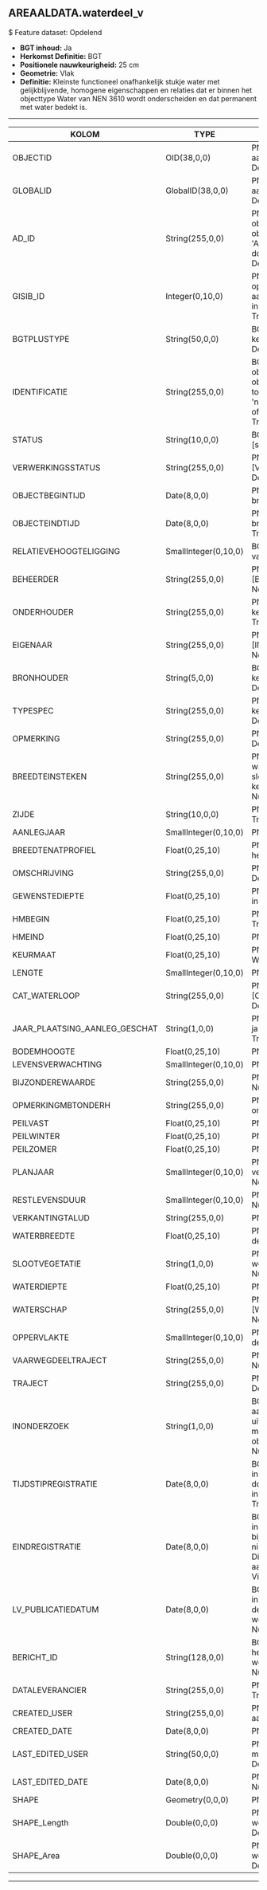 ## AREAALDATA.waterdeel_v

$ Feature dataset: Opdelend

* __BGT inhoud:__ Ja
* __Herkomst Definitie:__ BGT
* __Positionele nauwkeurigheid:__ 25 cm
* __Geometrie:__ Vlak
* __Definitie:__ Kleinste functioneel onafhankelijk stukje water met gelijkblijvende, homogene eigenschappen en relaties dat er binnen het objecttype Water van NEN 3610 wordt onderscheiden en dat permanent met water bedekt is. 

***

|KOLOM                             |TYPE          	          |DEFINITIE|
|------                            |----          	          |-----    |
|OBJECTID                          |OID(38,0,0)               |PNH; Intern ArcGIS Identificatienummer, aangemaakt door ArcGIS; Nullable: False; Default: None|
|GLOBALID                          |GlobalID(38,0,0)          |PNH; Global Unique Identifier,  aangemaakt door ArcGIS; Nullable: False; Default: None|
|AD_ID                             |String(255,0,0)           |PNH; Uniek identificatienummer voor het object dat onveranderlijk is zolang het object bestaat in Areaaldata: in format 'AD.[GUID]'. Dit moet worden ingevuld door de aannemer; Nullable: False; Default: None|
|GISIB_ID                          |Integer(0,10,0)           |PNH; Uniek Identificatienummer beheer openbare ruimte (GISIB), wordt aangemaakt in GISIB en mag niet worden ingevuld door de aannemer; Nullable: True; Default: None|
|BGTPLUSTYPE                       |String(50,0,0)            |BGT; Nadere type omschrijving in de BGT; keuzelijst [typeWTD]; Nullable: False; Default: None|
|IDENTIFICATIE                     |String(255,0,0)           |BGT; Uniek identificatienummer voor het object dat onveranderlijk is zolang het object bestaat: bevat indien van toepassing BGT/IMKL ID in format 'nl.imgeo/imkl.bronhouderscode.LokaalID' of anders: '00000'.LokaalID; Nullable: True; Default: None|
|STATUS                            |String(10,0,0)            |BGT; BGT status van het object; keuzelijst [status]; Nullable: False; Default: bestaand|
|VERWERKINGSSTATUS                 |String(255,0,0)           |PNH; Status van de gegevens; keuzelijst [VERWERKINGSSTATUS]; Nullable: False; Default: Nieuw|
|OBJECTBEGINTIJD                   |Date(8,0,0)               |PNH; Datum waarop het object bij de bronhouder is ontstaan; Nullable: True|
|OBJECTEINDTIJD                    |Date(8,0,0)               |PNH; Datum waarop het object bij de bronhouder niet meer geldig is; Nullable: True|
|RELATIEVEHOOGTELIGGING            |SmallInteger(0,10,0)      |BGT; Aanduiding voor de relatieve hoogte van het object; Nullable: False; Default: 0|
|BEHEERDER                         |String(255,0,0)           |PNH; Beheerder van het object; keuzelijst [BEHEERDER]; Nullable: True; Default: None|
|ONDERHOUDER                       |String(255,0,0)           |PNH; Onderhouder van het object; keuzelijst [ONDERHOUDER]; Nullable: True; Default: None|
|EIGENAAR                          |String(255,0,0)           |PNH; Eigenaar van het object; keuzelijst [INSTANTIE]; Nullable: True; Default: None|
|BRONHOUDER                        |String(5,0,0)             |BGT; De bronhoudercode van het object; keuzelijst [bronhouder]; Nullable: False; Default: None|
|TYPESPEC                          |String(255,0,0)           |PNH; Nadere typering van het object; keuzelijst [typeSpecWTD]; Nullable: True; Default: None|
|OPMERKING                         |String(255,0,0)           |PNH; Extra toelichting; Nullable: True; Default: None|
|BREEDTEINSTEKEN                   |String(255,0,0)           |PNH; Breedte tussen de twee kanten daar waar er een knik is tussen land en slootkant in meters (< 6 m of > 6 m); keuzelijst [BREEDTE_INSTEKEN]; Nullable: True; Default: None|
|ZIJDE                             |String(10,0,0)            |PNH; Zijde; keuzelijst [ZIJDE]; Nullable: True; Default: None|
|AANLEGJAAR                        |SmallInteger(0,10,0)      |PNH; Aanlegjaar; Nullable: True|
|BREEDTENATPROFIEL                 |Float(0,25,10)            |PNH; Breedte tussen de twee kanten van het water in centimeters; Nullable: True|
|OMSCHRIJVING                      |String(255,0,0)           |PNH; Extra toelichting; Nullable: True; Default: None|
|GEWENSTEDIEPTE                    |Float(0,25,10)            |PNH; Gewenste diepte van de waterloop in centimeters; Nullable: True|
|HMBEGIN                           |Float(0,25,10)            |PNH; Begin Hectometrering; Nullable: True|
|HMEIND                            |Float(0,25,10)            |PNH; Eind Hectometrering; Nullable: True|
|KEURMAAT                          |Float(0,25,10)            |PNH; Minimale breedte volgens het Waterschap in centimeters; Nullable: True|
|LENGTE                            |SmallInteger(0,10,0)      |PNH; Lengte; Nullable: True|
|CAT_WATERLOOP                     |String(255,0,0)           |PNH; Categorie waterloop; keuzelijst [CAT_WATERLOOP]; Nullable: True; Default: None|
|JAAR_PLAATSING_AANLEG_GESCHAT     |String(1,0,0)             |PNH; Jaar plaatsing of aanleg is geschat: ja of nee; keuzelijst [jaNee]; Nullable: True; Default: N|
|BODEMHOOGTE                       |Float(0,25,10)            |PNH; Hoogte t.o.v. NAP; Nullable: True|
|LEVENSVERWACHTING                 |SmallInteger(0,10,0)      |PNH; Levensverwachting; Nullable: True|
|BIJZONDEREWAARDE                  |String(255,0,0)           |PNH; Indicatie van bijzondere waarde; Nullable: True; Default: None|
|OPMERKINGMBTONDERH                |String(255,0,0)           |PNH; Opmerking met betrekking tot het onderhoud; Nullable: True; Default: None|
|PEILVAST                          |Float(0,25,10)            |PNH; Vaste peil; Nullable: True|
|PEILWINTER                        |Float(0,25,10)            |PNH; Winter peil; Nullable: True|
|PEILZOMER                         |Float(0,25,10)            |PNH; Zomer peil; Nullable: True|
|PLANJAAR                          |SmallInteger(0,10,0)      |PNH; Het geplande jaar dat het object vervangen wordt; Nullable: True; Default: None|
|RESTLEVENSDUUR                    |SmallInteger(0,10,0)      |PNH; Restlevensduur in maanden; Nullable: True; Default: None|
|VERKANTINGTALUD                   |String(255,0,0)           |PNH; TODO; Nullable: True; Default: None|
|WATERBREEDTE                      |Float(0,25,10)            |PNH; Breedte Natte profiel in meters (2 decimalen); Nullable: True|
|SLOOTVEGETATIE                    |String(1,0,0)             |PNH; Slootvegetatie dient verwerkt te worden: Ja/Nee; keuzelijst [jaNee]; Nullable: True; Default: N|
|WATERDIEPTE                       |Float(0,25,10)            |PNH; TODO; Nullable: True|
|WATERSCHAP                        |String(255,0,0)           |PNH; Naam Waterschap; keuzelijst [WATERSCHAP]; Nullable: True; Default: None|
|OPPERVLAKTE                       |SmallInteger(0,10,0)      |PNH; Oppervlakte in m2, afgerond op 2 decimalen; Nullable: True; Default: None|
|VAARWEGDEELTRAJECT                |String(255,0,0)           |PNH; FK naar vaarwegdeeltraject_v; Nullable: True; Default: None|
|TRAJECT                           |String(255,0,0)           |PNH; FK naar traject_v; Nullable: True; Default: None|
|INONDERZOEK                       |String(1,0,0)             |BGT; Een aanduiding waarmee wordt aangegeven dat een onderzoek wordt uitgevoerd naar de juistheid van een of meer gegevens van het betreffende object: Ja/Nee; keuzelijst [jaNee]; Nullable: False; Default: N; Visible:No|
|TIJDSTIPREGISTRATIE               |Date(8,0,0)               |BGT; Datum en tijdstip waarop deze instantie van het object is opgenomen door de bronhouder. Dit mag niet worden ingevuld door de aannemer; Nullable: True; Default: None; Visible:No|
|EINDREGISTRATIE                   |Date(8,0,0)               |BGT; Datum en tijdstip waarop deze instantie van het object niet meer geldig is bij de bronhouder. Wanneer deze waarde niet is ingevuld is de instantie nog geldig. Dit mag niet worden ingevuld door de aannemer; Nullable: True; Default: None; Visible:No|
|LV_PUBLICATIEDATUM                |Date(8,0,0)               |BGT; Datum en tijdstip waarop deze instantie van het object is opgenomen in de Landelijke Voorziening. Dit mag niet worden ingevuld door de aannemer; Nullable: True; Default: None; Visible:No|
|BERICHT_ID                        |String(128,0,0)           |BGT; Nummer van het bericht dat PNH heeft verzonden naar LV. Dit mag niet worden ingevuld door de aannemer; Nullable: True; Default: None; Visible:No|
|DATALEVERANCIER                   |String(255,0,0)           |PNH; Leverancier van de data; Nullable: True; Default: None|
|CREATED_USER                      |String(255,0,0)           |PNH; Naam van gebruiker die de rij heeft aangemaakt; Nullable: True; Default: None|
|CREATED_DATE                      |Date(8,0,0)               |PNH; Aanmaakdatum; Nullable: True|
|LAST_EDITED_USER                  |String(50,0,0)            |PNH; Naam van gebruiker die de laatste mutatie heeft doorgevoerd; Nullable: True; Default: None|
|LAST_EDITED_DATE                  |Date(8,0,0)               |PNH; Datum van de laatste mutatie; Nullable: True|
|SHAPE                             |Geometry(0,0,0)           |PNH; Vlak|
|SHAPE_Length                      |Double(0,0,0)             |PNH; Omtrek in meters, 5 decimalen. Dit wordt automatisch gevuld; Nullable: False; Default: None|
|SHAPE_Area                        |Double(0,0,0)             |PNH; Oppervlakte in m2, 5 decimalen. Dit wordt automatisch gevuld; Nullable: False; Default: None|



***
